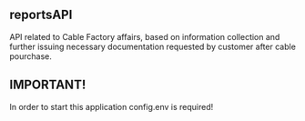 ## reportsAPI
API related to Cable Factory affairs, based on information collection and further issuing necessary documentation requested by customer after cable pourchase.
## IMPORTANT!
In order to start this application config.env is required!